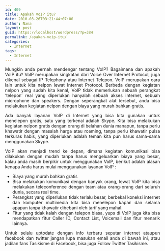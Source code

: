 ```yaml
---
id: 409
title: Apakah VoIP itu?
date: 2010-03-26T03:21:44+07:00
author: Nana
layout: post
guid: https://localhost/wordpress/?p=384
permalink: /apakah-voip-itu/
categories:
  - Internet
tags:
  - Internet
---
```

<p style="text-align: justify;">
  Mungkin anda pernah mendengar tentang VoIP? Bagaimana dan apakah VoIP itu? VoIP merupakan singkatan dari Voice Over Internet Protocol, juga dikenal sebagai IP Telephony atau Internet Telepon. VoIP merupakan cara lain untuk kita nelpon lewat Internet Protocol. Berbeda dengan kegiatan nelpon yang sudah kita kenal, VoIP tidak memerlukan sebuah perangkat ‘telepon’ real yang diperlukan hanyalah sebuah akses internet, sebuah microphone dan speakers. Dengan seperangkat alat tersebut, anda bisa melakukan kegiatan nelpon dengan biaya yang murah bahkan gratis.
</p>

<p style="text-align: justify;">
  Ada banyak layanan VoIP di Internet yang bisa kita gunakan untuk menelepon gratis, satu yang terkenal adalah Skype. Kita bisa melakukan kegiatan nelpon gratis dengan orang di belahan dunia manapun, tanpa perlu khawatir dengan masalah harga atau roaming, tanpa perlu khawatir pulsa terkuras habis, yang diperlukan adalah teman kita pun harus sama-sama menggunakan Skype.
</p>

<!--more-->

<p style="text-align: justify;">
  VoIP akan menjadi trend ke depan, dimana kegiatan komunikasi bisa dilakukan dengan mudah tanpa harus mengeluarkan biaya yang besar, kalau anda masih berpikir untuk menggunakan VoIP, berikut adalah alasan kenapa Anda harus mulai menggunakan layanan VoIP :
</p>

<ul style="text-align: justify;">
  <li>
    Biaya yang murah bahkan gratis
  </li>
  <li>
    Bisa melakukan komunikasi dengan banyak orang, lewat VoIP kita bisa melakukan teleconference dengan team atau orang-orang dari seluruh dunia, secara real time.
  </li>
  <li>
    Perangkat yang diperlukan tidak terlalu besar, berbekal koneksi internet dan komputer multimedia kita bisa menelepon kapan dan selama apapun tanpa khawatir dibebani oleh tarif yang mahal.
  </li>
  <li style="text-align: justify;">
    Fitur yang tidak kalah dengan telepon biasa, yups di VoIP juga kita bisa mendapatkan fitur Caller ID, Contact List, Voicemail dan fitur menarik lainnya.
  </li>
</ul>

<p style="text-align: justify;">
  Untuk selalu uptodate dengan info terbaru seputar internet ataupun facebook dan twitter jangan lupa masukan email anda di bawah ini, atau jadilan fans Tasikisme di Facebook, bisa juga Follow Twitter Tasikisme.
</p>